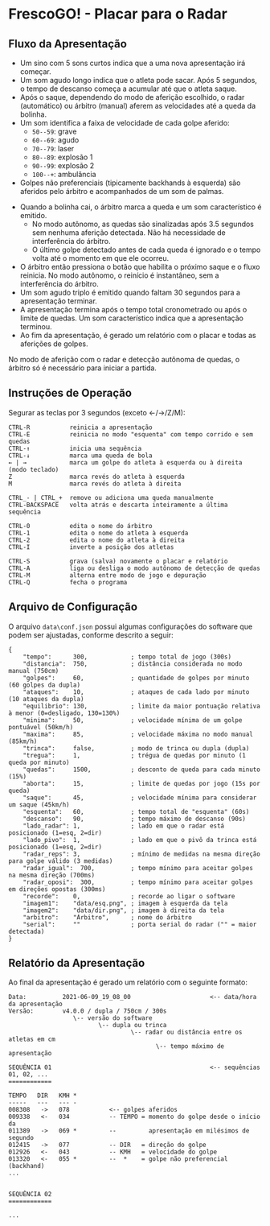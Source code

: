 # FrescoGO! - Placar para o Radar

## Fluxo da Apresentação

- Um sino com 5 sons curtos indica que a uma nova apresentação irá começar.
- Um som agudo longo indica que o atleta pode sacar. Após 5 segundos, o tempo
  de descanso começa a acumular até que o atleta saque.
- Após o saque, dependendo do modo de aferição escolhido, o radar (automático)
  ou árbitro (manual) aferem as velocidades até a queda da bolinha.
- Um som identifica a faixa de velocidade de cada golpe aferido:
    - `50--59`: grave
    - `60--69`: agudo
    - `70--79`: laser
    - `80--89`: explosão 1
    - `90--99`: explosão 2
    - `100--+`: ambulância
- Golpes não preferenciais (tipicamente backhands à esquerda) são aferidos pelo
  árbitro e acompanhados de um som de palmas.
<!--
- Quando a apresentação está desequilibrada, os ataques do atleta que mais
  pontuou acompanham um som grave.
-->
- Quando a bolinha cai, o árbitro marca a queda e um som característico é
  emitido.
    - No modo autônomo, as quedas são sinalizadas após 3.5 segundos sem nenhuma
      aferição detectada. Não há necessidade de interferência do árbitro.
    - O último golpe detectado antes de cada queda é ignorado e o tempo volta
      até o momento em que ele ocorreu.
- O árbitro então pressiona o botão que habilita o próximo saque e o fluxo
  reinicia. No modo autônomo, o reinício é instantâneo, sem a interferência do
  árbitro.
- Um som agudo triplo é emitido quando faltam 30 segundos para a apresentação
  terminar.
- A apresentação termina após o tempo total cronometrado ou após o limite de
  quedas.
  Um som característico indica que a apresentação terminou.
- Ao fim da apresentação, é gerado um relatório com o placar e todas as
  aferições de golpes.

No modo de aferição com o radar e detecção autônoma de quedas, o árbitro só
é necessário para iniciar a partida.

## Instruções de Operação

Segurar as teclas por 3 segundos (exceto ←/→/Z/M):

```
CTRL-R           reinicia a apresentação
CTRL-E           reinicia no modo "esquenta" com tempo corrido e sem quedas
CTRL-↑           inicia uma sequência
CTRL-↓           marca uma queda de bola
← | →            marca um golpe do atleta à esquerda ou à direita (modo teclado)
Z                marca revés do atleta à esquerda
M                marca revés do atleta à direita

CTRL_- | CTRL_+  remove ou adiciona uma queda manualmente
CTRL-BACKSPACE   volta atrás e descarta inteiramente a última sequência

CTRL-0           edita o nome do árbitro
CTRL-1           edita o nome do atleta à esquerda
CTRL-2           edita o nome do atleta à direita
CTRL-I           inverte a posição dos atletas

CTRL-S           grava (salva) novamente o placar e relatório
CTRL-A           liga ou desliga o modo autônomo de detecção de quedas
CTRL-M           alterna entre modo de jogo e depuração
CTRL-Q           fecha o programa
```

## Arquivo de Configuração

O arquivo `data\conf.json` possui algumas configurações do software que podem
ser ajustadas, conforme descrito a seguir:

```
{
    "tempo":      300,            ; tempo total de jogo (300s)
    "distancia":  750,            ; distância considerada no modo manual (750cm)
    "golpes":     60,             ; quantidade de golpes por minuto (60 golpes da dupla)
    "ataques":    10,             ; ataques de cada lado por minuto (10 ataques da dupla)
    "equilibrio": 130,            ; limite da maior pontuação relativa à menor (0=desligado, 130=130%)
    "minima":     50,             ; velocidade mínima de um golpe pontuável (50km/h)
    "maxima":     85,             ; velocidade máxima no modo manual (85km/h)
    "trinca":     false,          ; modo de trinca ou dupla (dupla)
    "tregua":     1,              ; trégua de quedas por minuto (1 queda por minuto)
    "quedas":     1500,           ; desconto de queda para cada minuto (15%)
    "aborta":     15,             ; limite de quedas por jogo (15s por queda)
    "saque":      45,             ; velocidade mínima para considerar um saque (45km/h)
    "esquenta":   60,             ; tempo total de "esquenta" (60s)
    "descanso":   90,             ; tempo máximo de descanso (90s)
    "lado_radar": 1,              ; lado em que o radar está posicionado (1=esq, 2=dir)
    "lado_pivo":  1,              ; lado em que o pivô da trinca está posicionado (1=esq, 2=dir)
    "radar_reps": 3,              ; mínimo de medidas na mesma direção para golpe válido (3 medidas)
    "radar_igual":  700,          ; tempo mínimo para aceitar golpes na mesma direção (700ms)
    "radar_oposi":  300,          ; tempo mínimo para aceitar golpes em direções opostas (300ms)
    "recorde":    0,              ; recorde ao ligar o software
    "imagem1":    "data/esq.png", ; imagem à esquerda da tela
    "imagem2":    "data/dir.png", ; imagem à direita da tela
    "arbitro":    "Árbitro",      ; nome do árbitro
    "serial":     ""              ; porta serial do radar ("" = maior detectada)
}
```

## Relatório da Apresentação

Ao final da apresentação é gerado um relatório com o seguinte formato:

```
Data:          2021-06-09_19_08_00                      <-- data/hora da apresentação
Versão:        v4.0.0 / dupla / 750cm / 300s
                  \-- versão do software
                         \-- dupla ou trinca
                                  \-- radar ou distância entre os atletas em cm
                                         \-- tempo máximo de apresentação

SEQUÊNCIA 01                                            <-- sequências 01, 02, ...
============

TEMPO   DIR   KMH *
-----   ---   --- -
008308   ->   078           <-- golpes aferidos
009338   <-   034           -- TEMPO = momento do golpe desde o início da
011389   ->   069 *         --         apresentação em milésimos de segundo
012415   ->   077           -- DIR   = direção do golpe
012926   <-   043           -- KMH   = velocidade do golpe
013320   <-   055 *         --  *    = golpe não preferencial (backhand)
...


SEQUÊNCIA 02
============

...
```


